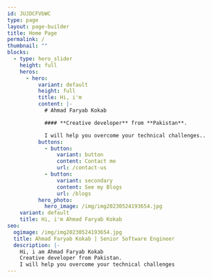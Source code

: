 ```yaml
---
id: JUJDCFVbWC
type: page
layout: page-builder
title: Home Page
permalink: /
thumbnail: ""
blocks:
  - type: hero_slider
    height: full
    heros:
      - hero:
          variant: default
          height: full
          title: Hi, i'm
          content: |-
            # Ahmad Faryab Kokab 

            #### **Creative developer** from **Pakistan**. 

            I will help you overcome your technical challenges..
          buttons:
            - button:
                variant: button
                content: Contact me
                url: /contact-us
            - button:
                variant: secondary
                content: See my Blogs
                url: /blogs
          hero_photo:
            hero_image: /img/img20230524193654.jpg
    variant: default
    title: Hi, i'm Ahmad Faryab Kokab
seo:
  ogimage: /img/img20230524193654.jpg
  title: Ahmad Faryab Kokab | Senior Software Engineer
  description: |-
    Hi, i am Ahmad Faryab Kokab
    Creative developer from Pakistan.
    I will help you overcome your technical challenges
---
```

